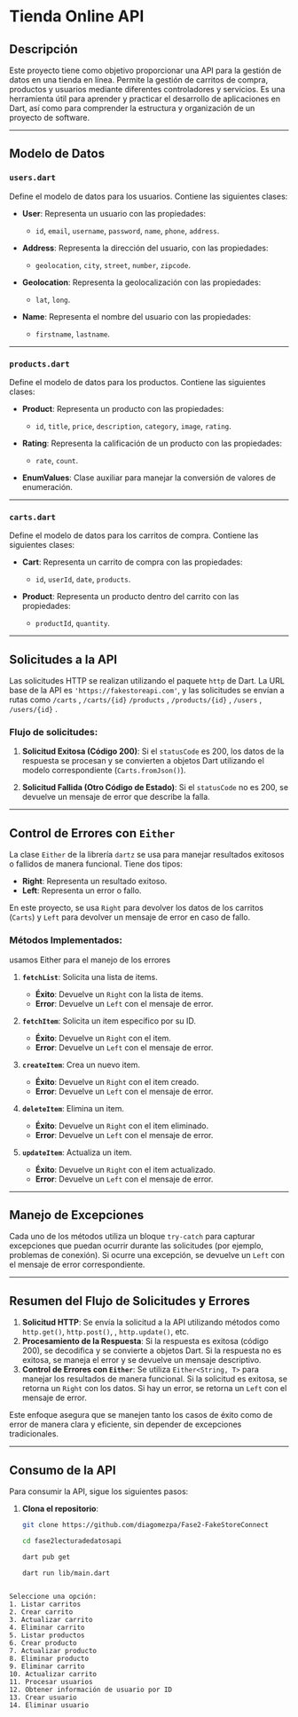 # Tienda Online API

## Descripción

Este proyecto tiene como objetivo proporcionar una API para la gestión de datos en una tienda en línea. Permite la gestión de carritos de compra, productos y usuarios mediante diferentes controladores y servicios. Es una herramienta útil para aprender y practicar el desarrollo de aplicaciones en Dart, así como para comprender la estructura y organización de un proyecto de software.

---

## Modelo de Datos

### **`users.dart`**
Define el modelo de datos para los usuarios. Contiene las siguientes clases:

- **User**: Representa un usuario con las propiedades: 
  - `id`, `email`, `username`, `password`, `name`, `phone`, `address`.
  
- **Address**: Representa la dirección del usuario, con las propiedades:
  - `geolocation`, `city`, `street`, `number`, `zipcode`.
  
- **Geolocation**: Representa la geolocalización con las propiedades:
  - `lat`, `long`.

- **Name**: Representa el nombre del usuario con las propiedades:
  - `firstname`, `lastname`.

---

### **`products.dart`**
Define el modelo de datos para los productos. Contiene las siguientes clases:

- **Product**: Representa un producto con las propiedades:
  - `id`, `title`, `price`, `description`, `category`, `image`, `rating`.
  
- **Rating**: Representa la calificación de un producto con las propiedades:
  - `rate`, `count`.

- **EnumValues**: Clase auxiliar para manejar la conversión de valores de enumeración.

---

### **`carts.dart`**
Define el modelo de datos para los carritos de compra. Contiene las siguientes clases:

- **Cart**: Representa un carrito de compra con las propiedades:
  - `id`, `userId`, `date`, `products`.
  
- **Product**: Representa un producto dentro del carrito con las propiedades:
  - `productId`, `quantity`.

---

## Solicitudes a la API

Las solicitudes HTTP se realizan utilizando el paquete `http` de Dart. La URL base de la API es `'https://fakestoreapi.com'`, y las solicitudes se envían a rutas como `/carts` , `/carts/{id}` `/products` , `/products/{id}` , `/users` , `/users/{id}` .

### Flujo de solicitudes:
1. **Solicitud Exitosa (Código 200)**:
   Si el `statusCode` es 200, los datos de la respuesta se procesan y se convierten a objetos Dart utilizando el modelo correspondiente (`Carts.fromJson()`).

2. **Solicitud Fallida (Otro Código de Estado)**:
   Si el `statusCode` no es 200, se devuelve un mensaje de error que describe la falla.

---

## Control de Errores con `Either`

La clase `Either` de la librería `dartz` se usa para manejar resultados exitosos o fallidos de manera funcional. Tiene dos tipos:

- **Right**: Representa un resultado exitoso.
- **Left**: Representa un error o fallo.

En este proyecto, se usa `Right` para devolver los datos de los carritos (`Carts`) y `Left` para devolver un mensaje de error en caso de fallo.

### Métodos Implementados:
usamos Either para el manejo de los errores 
1. **`fetchList`**: Solicita una lista de items.
   - **Éxito**: Devuelve un `Right` con la lista de items.
   - **Error**: Devuelve un `Left` con el mensaje de error.

2. **`fetchItem`**: Solicita un item específico por su ID.
   - **Éxito**: Devuelve un `Right` con el item.
   - **Error**: Devuelve un `Left` con el mensaje de error.

3. **`createItem`**: Crea un nuevo item.
   - **Éxito**: Devuelve un `Right` con el item creado.
   - **Error**: Devuelve un `Left` con el mensaje de error.

4. **`deleteItem`**: Elimina un item.
   - **Éxito**: Devuelve un `Right` con el item eliminado.
   - **Error**: Devuelve un `Left` con el mensaje de error.

5. **`updateItem`**: Actualiza un item.
   - **Éxito**: Devuelve un `Right` con el item actualizado.
   - **Error**: Devuelve un `Left` con el mensaje de error.

---

## Manejo de Excepciones

Cada uno de los métodos utiliza un bloque `try-catch` para capturar excepciones que puedan ocurrir durante las solicitudes (por ejemplo, problemas de conexión). Si ocurre una excepción, se devuelve un `Left` con el mensaje de error correspondiente.

---

## Resumen del Flujo de Solicitudes y Errores

1. **Solicitud HTTP**: Se envía la solicitud a la API utilizando métodos como `http.get()`, `http.post()`, , `http.update()`, etc.
2. **Procesamiento de la Respuesta**: Si la respuesta es exitosa (código 200), se decodifica y se convierte a objetos Dart. Si la respuesta no es exitosa, se maneja el error y se devuelve un mensaje descriptivo.
3. **Control de Errores con `Either`**: Se utiliza `Either<String, T>` para manejar los resultados de manera funcional. Si la solicitud es exitosa, se retorna un `Right` con los datos. Si hay un error, se retorna un `Left` con el mensaje de error.

Este enfoque asegura que se manejen tanto los casos de éxito como de error de manera clara y eficiente, sin depender de excepciones tradicionales.

---

## Consumo de la API

Para consumir la API, sigue los siguientes pasos:

1. **Clona el repositorio**:
   ```bash
   git clone https://github.com/diagomezpa/Fase2-FakeStoreConnect

   cd fase2lecturadedatosapi

   dart pub get
   
   dart run lib/main.dart

  ```

Seleccione una opción:
1. Listar carritos
2. Crear carrito
3. Actualizar carrito
4. Eliminar carrito
5. Listar productos
6. Crear producto
7. Actualizar producto
8. Eliminar producto
9. Eliminar carrito
10. Actualizar carrito
11. Procesar usuarios
12. Obtener información de usuario por ID
13. Crear usuario
14. Eliminar usuario